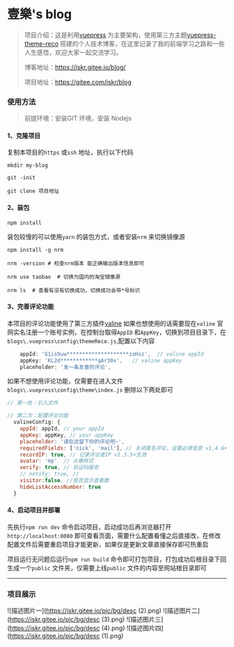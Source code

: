 # 壹樂's blog

> 项目介绍：这是利用[vuepress](https://www.vuepress.cn/) 为主要架构，使用第三方主题[vuepress-theme-reco](https://github.com/vuepress-reco/vuepress-theme-reco) 搭建的个人技术博客，在这里记录了我的前端学习之路和一些人生感悟，欢迎大家一起交流学习。
>
> 博客地址：https://iskr.gitee.io/blog/
>
> 项目地址：https://gitee.com/iskr/blog



### 使用方法

> 前提环境：安装GIT 环境，安装 Nodejs 

#### 1、克隆项目

复制本项目的`https` 或`ssh` 地址，执行以下代码

```shell
mkdir my-blog

git -init

git clone 项目地址
```

#### 2、装包

```shell
npm install
```

装包较慢的可以使用`yarn` 的装包方式，或者安装`nrm` 来切换镜像源

```shell
npm install -g nrm

nrm -version # 检查nrm版本 能正确输出版本信息即可

nrm use taobao	# 切换为国内的淘宝镜像源

nrm ls	# 查看有没有切换成功，切换成功会带*号标识
```

#### 3、完善评论功能

本项目的评论功能使用了第三方插件[valine](https://valine.js.org/configuration.html#requiredFields) 如果也想使用的话需要现在`valine` 官网实名注册一个账号实例，在控制台取得`AppID` 和`AppKey`，切换到项目目录下，在`blogs\.vuepress\config\themeReco.js`,配置以下内容

```js
    appId: 'G1is9uw********************zoHsz',	// valine appId
    appKey: 'KL2d************qAr30x',	// valine appKey
    placeholder: '发一条友善的评论',
```

如果不想使用评论功能，仅需要在进入文件`blogs\.vuepress\config\theme\index.js` 删除以下两处即可

```js
// 第一处：引入文件

// 第二次：配置评论功能
  valineConfig: {
    appId: appId, // your appId
    appKey: appKey, // your appKey
    placeholder: '请在这留下你的评论吧~',
    requiredFields: ['nick', 'mail'], // 关闭匿名评论，设置必填信息 v1.4.6+生效
    recordIP: true, // 记录评论者IP v1.3.5+生效
    avatar: 'mp'  // 头像样式
    verify: true, // 验证码服务
    // notify: true, //
    visitor:false, //是否显示查看数
    hideListAccessNumber: true
  }
```


#### 4、启动项目并部署

先执行`npm run dev` 命令启动项目，启动成功后再浏览器打开`http://localhost:8080` 即可查看页面，需要什么配置看懂之后直接改，在修改配置文件后需要重启项目才能更新，如果仅是更新文章直接保存即可热重启

项目运行无问题后运行`npm run build` 命令即可打包项目，打包成功后根目录下回生成一个`public` 文件夹，仅需要上线`public` 文件的内容至网站根目录即可

----


### 项目展示
![描述图片一](https://iskr.gitee.io/pic/bg/desc (2).png)
![描述图片二](https://iskr.gitee.io/pic/bg/desc (3).png)
![描述图片三](https://iskr.gitee.io/pic/bg/desc (4).png)
![描述图片四](https://iskr.gitee.io/pic/bg/desc (1).png)

